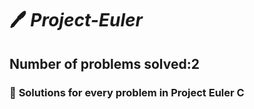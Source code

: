 # :pen: *Project-Euler*
##   Number of problems solved:2
### :paperclip: **Solutions for every problem in Project Euler C**

